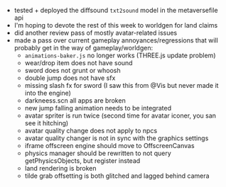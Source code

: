 - tested + deployed the diffsound `txt2sound` model in the metaversefile api
- I'm hoping to devote the rest of this week to worldgen for land claims
- did another review pass of mostly avatar-related issues
- made a pass over current gameplay annoyances/regressions that will probably get in the way of gameplay/worldgen:
  - `animations-baker.js` no longer works (THREE.js update problem)
  - wear/drop item does not have sound
  - sword does not grunt or whoosh
  - double jump does not have sfx
  - missing slash fx for sword (I saw this from @Vis but never made it into the engine)
  - darkneess.scn all apps are broken
  - new jump falling animation needs to be integrated
  - avatar spriter is run twice (second time for avatar iconer, you san see it hitching)
  - avatar quality change does not apply to npcs
  - avatar quality changer is not in sync with the graphics settings
  - iframe offscreen engine should move to OffscreenCanvas
  - physics manager should be rewritten to not query getPhysicsObjects, but register instead
  - land rendering is broken
  - tilde grab offsetting is both glitched and lagged behind camera